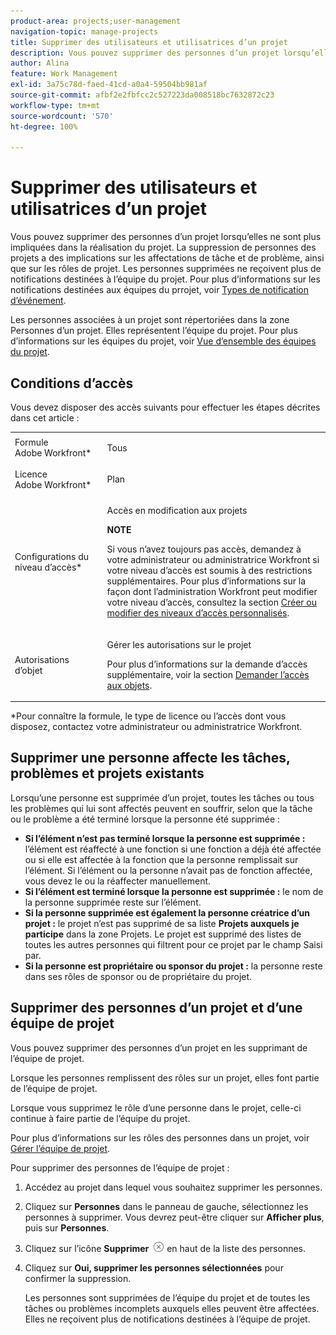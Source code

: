 ```yaml
---
product-area: projects;user-management
navigation-topic: manage-projects
title: Supprimer des utilisateurs et utilisatrices d’un projet
description: Vous pouvez supprimer des personnes d’un projet lorsqu’elles ne sont plus impliquées dans la réalisation du projet.
author: Alina
feature: Work Management
exl-id: 3a75c78d-faed-41cd-a0a4-59504bb981af
source-git-commit: afbf2e2fbfcc2c527223da008518bc7632872c23
workflow-type: tm+mt
source-wordcount: '570'
ht-degree: 100%

---
```


# Supprimer des utilisateurs et utilisatrices d’un projet

Vous pouvez supprimer des personnes d’un projet lorsqu’elles ne sont plus impliquées dans la réalisation du projet. La suppression de personnes des projets a des implications sur les affectations de tâche et de problème, ainsi que sur les rôles de projet. Les personnes supprimées ne reçoivent plus de notifications destinées à l’équipe du projet. Pour plus d’informations sur les notifications destinées aux équipes du prrojet, voir [Types de notification d’événement](../../../administration-and-setup/manage-workfront/emails/event-notifications-available-in-wf.md).

Les personnes associées à un projet sont répertoriées dans la zone Personnes d’un projet. Elles représentent l’équipe du projet. Pour plus d’informations sur les équipes du projet, voir [Vue d’ensemble des équipes du projet](../../../manage-work/projects/planning-a-project/project-team-overview.md).

## Conditions d’accès

Vous devez disposer des accès suivants pour effectuer les étapes décrites dans cet article :

<table style="table-layout:auto"> 
 <col> 
 <col> 
 <tbody> 
  <tr> 
   <td role="rowheader">Formule Adobe Workfront*</td> 
   <td> <p>Tous</p> </td> 
  </tr> 
  <tr> 
   <td role="rowheader">Licence Adobe Workfront*</td> 
   <td> <p>Plan </p> </td> 
  </tr> 
  <tr> 
   <td role="rowheader">Configurations du niveau d’accès*</td> 
   <td> <p>Accès en modification aux projets</p> <p><b>NOTE</b>

Si vous n’avez toujours pas accès, demandez à votre administrateur ou administratrice Workfront si votre niveau d’accès est soumis à des restrictions supplémentaires. Pour plus d’informations sur la façon dont l’administration Workfront peut modifier votre niveau d’accès, consultez la section <a href="../../../administration-and-setup/add-users/configure-and-grant-access/create-modify-access-levels.md" class="MCXref xref">Créer ou modifier des niveaux d’accès personnalisés</a>.</p> </td>
</tr> 
  <tr> 
   <td role="rowheader">Autorisations d’objet</td> 
   <td> <p>Gérer les autorisations sur le projet</p> <p>Pour plus d’informations sur la demande d’accès supplémentaire, voir la section <a href="../../../workfront-basics/grant-and-request-access-to-objects/request-access.md" class="MCXref xref">Demander l’accès aux objets</a>.</p> </td> 
  </tr> 
 </tbody> 
</table>

*Pour connaître la formule, le type de licence ou l’accès dont vous disposez, contactez votre administrateur ou administratrice Workfront.

## Supprimer une personne affecte les tâches, problèmes et projets existants

Lorsqu’une personne est supprimée d’un projet, toutes les tâches ou tous les problèmes qui lui sont affectés peuvent en souffrir, selon que la tâche ou le problème a été terminé lorsque la personne été supprimée :

* **Si l’élément n’est pas terminé lorsque la personne est supprimée :** l’élément est réaffecté à une fonction si une fonction a déjà été affectée ou si elle est affectée à la fonction que la personne remplissait sur l’élément. Si l’élément ou la personne n’avait pas de fonction affectée, vous devez le ou la réaffecter manuellement.
* **Si l’élément est terminé lorsque la personne est supprimée :** le nom de la personne supprimée reste sur l’élément.
* **Si la personne supprimée est également la personne créatrice d’un projet :** le projet n’est pas supprimé de sa liste **Projets auxquels je participe** dans la zone Projets. Le projet est supprimé des listes de toutes les autres personnes qui filtrent pour ce projet par le champ Saisi par.
* **Si la personne est propriétaire ou sponsor du projet :** la personne reste dans ses rôles de sponsor ou de propriétaire du projet.

## Supprimer des personnes d’un projet et d’une équipe de projet

Vous pouvez supprimer des personnes d’un projet en les supprimant de l’équipe de projet.

Lorsque les personnes remplissent des rôles sur un projet, elles font partie de l’équipe de projet.

Lorsque vous supprimez le rôle d’une personne dans le projet, celle-ci continue à faire partie de l’équipe du projet.

Pour plus d’informations sur les rôles des personnes dans un projet, voir [Gérer l’équipe de projet](../planning-a-project/manage-project-team.md).

Pour supprimer des personnes de l’équipe de projet :

1. Accédez au projet dans lequel vous souhaitez supprimer les personnes.

1. Cliquez sur **Personnes** dans le panneau de gauche, sélectionnez les personnes à supprimer. Vous devrez peut-être cliquer sur **Afficher plus**, puis sur **Personnes**.

1. Cliquez sur l’icône **Supprimer** ![Supprimer un élément](assets/remove-icon---x-in-circle.png) en haut de la liste des personnes.

1. Cliquez sur **Oui, supprimer les personnes sélectionnées** pour confirmer la suppression.

   Les personnes sont supprimées de l’équipe du projet et de toutes les tâches ou problèmes incomplets auxquels elles peuvent être affectées. Elles ne reçoivent plus de notifications destinées à l’équipe de projet.
